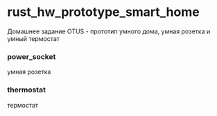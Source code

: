 # rust_hw_prototype_smart_home
Домашнее задание OTUS - прототип умного дома, умная розетка и умный термостат

### power_socket
умная розетка

### thermostat
термостат
